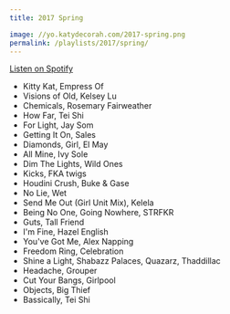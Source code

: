 ```yaml
---
title: 2017 Spring

image: //yo.katydecorah.com/2017-spring.png
permalink: /playlists/2017/spring/
---
```


[Listen on Spotify](https://open.spotify.com/user/katydecorah/playlist/4LNU5TSzPNJ7nlVyR518sk)

- Kitty Kat, Empress Of
- Visions of Old, Kelsey Lu
- Chemicals, Rosemary Fairweather
- How Far, Tei Shi
- For Light, Jay Som
- Getting It On, Sales
- Diamonds, Girl, El May
- All Mine, Ivy Sole
- Dim The Lights, Wild Ones
- Kicks, FKA twigs
- Houdini Crush, Buke & Gase
- No Lie, Wet
- Send Me Out (Girl Unit Mix), Kelela
- Being No One, Going Nowhere, STRFKR
- Guts, Tall Friend
- I'm Fine, Hazel English
- You've Got Me, Alex Napping
- Freedom Ring, Celebration
- Shine a Light, Shabazz Palaces, Quazarz, Thaddillac
- Headache, Grouper
- Cut Your Bangs, Girlpool
- Objects, Big Thief
- Bassically, Tei Shi
